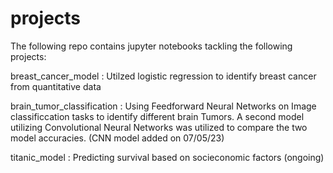 # projects

The following repo contains jupyter notebooks tackling the following projects:

breast_cancer_model : Utilzed logistic regression to identify breast cancer from quantitative data

brain_tumor_classification : Using Feedforward Neural Networks on Image classificcation tasks to identify different brain Tumors. A second model utilizing Convolutional Neural Networks was utilized to compare the two model accuracies. (CNN model added on 07/05/23)

titanic_model : Predicting survival based on socieconomic factors (ongoing)
